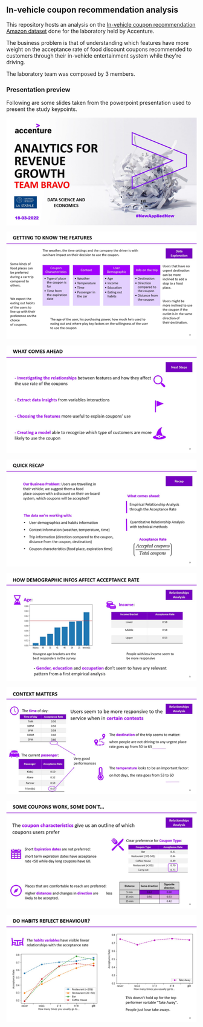 ##  In-vehicle coupon recommendation analysis
This repository hosts an analysis on the [In-vehicle coupon recommendation Amazon dataset](https://www.kaggle.com/datasets/mathurinache/invehicle-coupon-recommendation) done for the laboratory held by Accenture.

The business problem is that of understanding which features have more weight on the acceptance rate of food discount coupons recommended to customers through their in-vehicle entertainment system while they're driving.

The laboratory team was composed by 3 members.

### Presentation preview
Following are some slides taken from the powerpoint presentation used to present the study keypoints.

![slide1](slides/Slide1.jpg)

![slide12](slides/Slide12.jpg)

![slide16](slides/Slide16.jpg)

![slide20](slides/Slide20.jpg)

![slide23](slides/Slide21.jpg)

![slide23](slides/Slide22.jpg)

![slide23](slides/Slide23.jpg)

![slide24](slides/Slide24.jpg)
